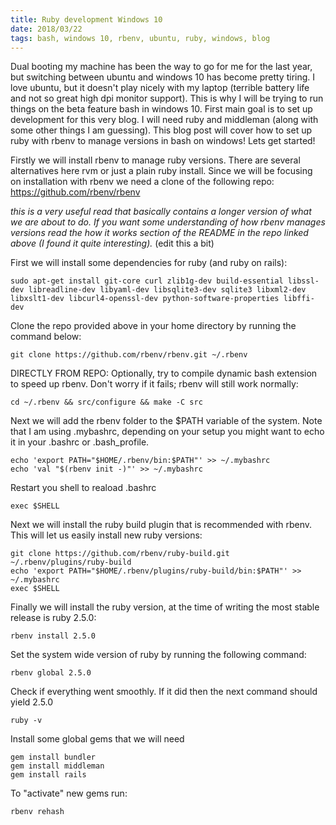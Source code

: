 ```yaml
---
title: Ruby development Windows 10
date: 2018/03/22
tags: bash, windows 10, rbenv, ubuntu, ruby, windows, blog
---
```


Dual booting my machine has been the way to go for me for the last year, but switching between ubuntu and windows 10 has become pretty tiring. I love ubuntu, but it doesn't
play nicely with my laptop (terrible battery life and not so great high dpi monitor support). This is why I will be trying to run things on the beta feature bash in windows 10.
First main goal is to set up development for this very blog. I will need ruby and middleman (along with some other things I am guessing). This blog post will cover how to set up
ruby with rbenv to manage versions in bash on windows! Lets get started!

Firstly we will install rbenv to manage ruby versions. There are several alternatives here rvm or just a plain ruby install. Since we will be focusing on installation with rbenv we need a clone of the following repo: https://github.com/rbenv/rbenv

*this is a very useful read that basically contains a longer version of what we are about to do. If you want some understanding of how rbenv manages versions read the how it works section of the README in the repo
linked above (I found it quite interesting).* (edit this a bit)

First we will install some dependencies for ruby (and ruby on rails):

```
sudo apt-get install git-core curl zlib1g-dev build-essential libssl-dev libreadline-dev libyaml-dev libsqlite3-dev sqlite3 libxml2-dev libxslt1-dev libcurl4-openssl-dev python-software-properties libffi-dev
```

Clone the repo provided above in your home directory by running the command below:

```
git clone https://github.com/rbenv/rbenv.git ~/.rbenv
```

DIRECTLY FROM REPO: Optionally, try to compile dynamic bash extension to speed up rbenv. Don't worry if it fails; rbenv will still work normally:

```
cd ~/.rbenv && src/configure && make -C src
```

Next we will add the rbenv folder to the $PATH variable of the system. Note that I am using .mybashrc, depending on your setup you might want to echo it in your .bashrc or .bash_profile.

```
echo 'export PATH="$HOME/.rbenv/bin:$PATH"' >> ~/.mybashrc
echo 'val "$(rbenv init -)"' >> ~/.mybashrc
```

Restart you shell to reaload .bashrc

```
exec $SHELL
```

Next we will install the ruby build plugin that is recommended with rbenv. This will let us easily install new ruby versions:

```
git clone https://github.com/rbenv/ruby-build.git ~/.rbenv/plugins/ruby-build
echo 'export PATH="$HOME/.rbenv/plugins/ruby-build/bin:$PATH"' >> ~/.mybashrc
exec $SHELL
```

Finally we will install the ruby version, at the time of writing the most stable release is ruby 2.5.0:

```
rbenv install 2.5.0
```

Set the system wide version of ruby by running the following command:

```
rbenv global 2.5.0
```

Check if everything went smoothly. If it did then the next command should yield 2.5.0

```
ruby -v
```

Install some global gems that we will need

```
gem install bundler
gem install middleman
gem install rails
```

To "activate" new gems run:

```
rbenv rehash
```